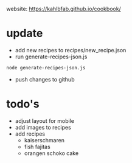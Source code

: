 website: https://kahlbfab.github.io/cookbook/

# update
- add new recipes to recipes/new_recipe.json
- run generate-recipes-json.js
```bash
node generate-recipes-json.js
```
- push changes to github


# todo's
- adjust layout for mobile
- add images to recipes
- add recipes
  - kaiserschmaren
  - fish fajitas
  - orangen schoko cake
